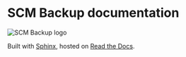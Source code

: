 # SCM Backup documentation

![SCM Backup logo](https://raw.githubusercontent.com/christianspecht/scm-backup/master/img/logo128x128.png)

Built with [Sphinx](http://www.sphinx-doc.org/), hosted on [Read the Docs](https://readthedocs.org/).